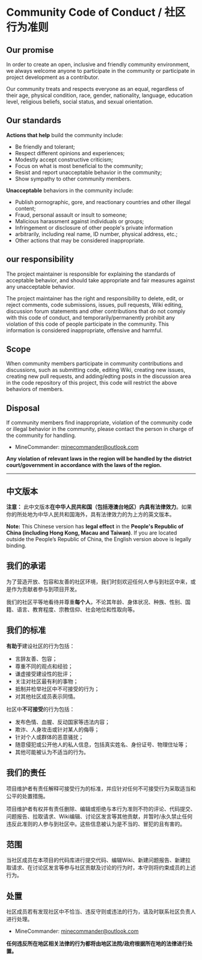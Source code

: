 # Community Code of Conduct / 社区行为准则

## Our promise

In order to create an open, inclusive and friendly community
environment, we always welcome anyone to participate in the
community or participate in project development as a contributor.

Our community treats and respects everyone as an equal, regardless
of their age, physical condition, race, gender, nationality,
language, education level, religious beliefs, social status, and
sexual orientation.

## Our standards

**Actions that help** build the community include:

* Be friendly and tolerant;
* Respect different opinions and experiences;
* Modestly accept constructive criticism;
* Focus on what is most beneficial to the community;
* Resist and report unacceptable behavior in the community;
* Show sympathy to other community members.

**Unacceptable** behaviors in the community include:

* Publish pornographic, gore, and reactionary countries and other
  illegal content;
* Fraud, personal assault or insult to someone;
* Malicious harassment against individuals or groups;
* Infringement or disclosure of other people's private information
* arbitrarily, including real name, ID number, physical address, etc.;
* Other actions that may be considered inappropriate.

## our responsibility

The project maintainer is responsible for explaining the standards of
acceptable behavior, and should take appropriate and fair measures
against any unacceptable behavior.

The project maintainer has the right and responsibility to delete,
edit, or reject comments, code submissions, issues, pull requests,
Wiki editing, discussion forum statements and other contributions
that do not comply with this code of conduct, and temporarily/permanently
prohibit any violation of this code of people participate in the community.
This information is considered inappropriate, offensive and harmful.

## Scope

When community members participate in community contributions and
discussions, such as submitting code, editing Wiki, creating new issues,
creating new pull requests, and adding/edting posts in the discussion area in
the code repository of this project, this code will restrict the
above behaviors of members.

## Disposal

If community members find inappropriate, violation of the community code
or illegal behavior in the community, please contact the person in charge
of the community for handling.

* MineCommander: minecommander@outlook.com

**Any violation of relevant laws in the region will be handled by the district court/government in accordance with the laws of the region.**  

----

## 中文版本

**注意：** 此中文版本**在中华人民共和国（包括港澳台地区）内具有法律效力**。如果你的所处地为中华人民共和国海外，具有法律效力的为上方的英文版本。

**Note:** This Chinese version has **legal effect** in the **People's Republic of China (including Hong Kong, Macau and Taiwan)**. If you are located outside the People’s Republic of China, the English version above is legally binding.

## 我们的承诺

为了营造开放、包容和友善的社区环境，我们时刻欢迎任何人参与到社区中来，或是作为贡献者参与到项目开发。

我们的社区平等地看待并尊重**每个人**，不论其年龄、身体状况、种族、性别、国籍、语言、教育程度、宗教信仰、社会地位和性取向等。

## 我们的标准

**有助于**建设社区的行为包括：

* 言辞友善、包容；
* 尊重不同的观点和经验；
* 谦虚接受建设性的批评；
* 关注对社区最有利的事物；
* 抵制并检举社区中不可接受的行为；
* 对其他社区成员表示同情。

社区中**不可接受**的行为包括：

* 发布色情、血腥、反动国家等违法内容；
* 欺诈、人身攻击或针对某人的侮辱；
* 针对个人或群体的恶意骚扰；
* 随意侵犯或公开他人的私人信息，包括真实姓名、身份证号、物理住址等；
* 其他可能被认为不适当的行为。

## 我们的责任

项目维护者有责任解释可接受行为的标准，并应针对任何不可接受行为采取适当和公平的处置措施。

项目维护者有权并有责任删除、编辑或拒绝与本行为准则不符的评论、代码提交、问题报告、拉取请求、Wiki编辑、讨论区发言等其他贡献，并暂时/永久禁止任何违反此准则的人参与到社区中。这些信息被认为是不当的、冒犯的且有害的。

## 范围

当社区成员在本项目的代码库进行提交代码、编辑Wiki、新建问题报告、新建拉取请求、在讨论区发言等参与社区贡献及讨论的行为时，本守则将约束成员的上述行为。

## 处置

社区成员若有发现社区中不恰当、违反守则或违法的行为，请及时联系社区负责人进行处理。

* MineCommander: minecommander@outlook.com

**任何违反所在地区相关法律的行为都将由地区法院/政府根据所在地的法律进行处置。**
